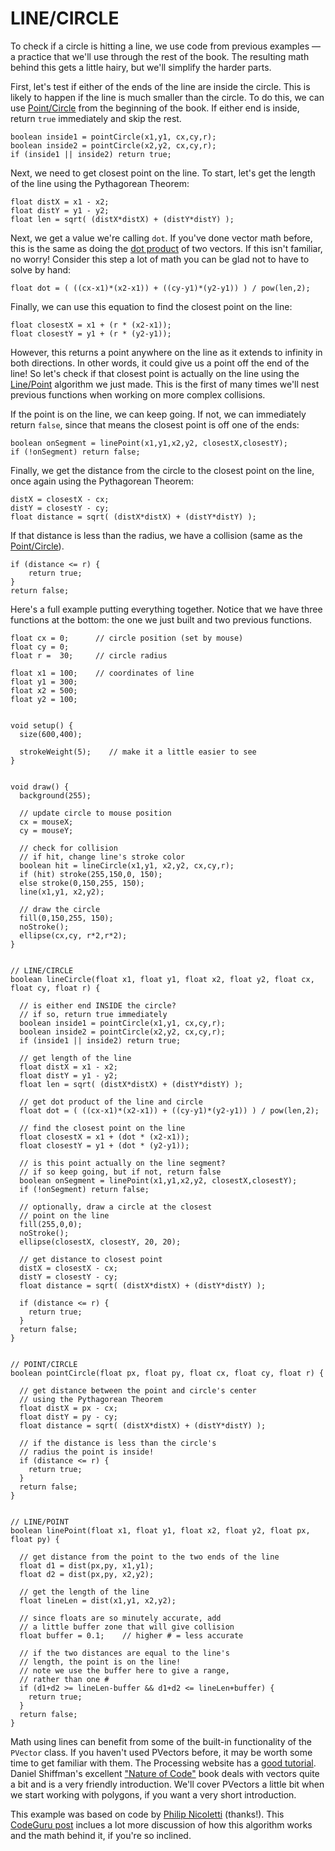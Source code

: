 # LINE/CIRCLE  
To check if a circle is hitting a line, we use code from previous examples &mdash; a practice that we'll use through the rest of the book. The resulting math behind this gets a little hairy, but we'll simplify the harder parts.

First, let's test if either of the ends of the line are inside the circle. This is likely to happen if the line is much smaller than the circle. To do this, we can use [Point/Circle](point-circle.php) from the beginning of the book. If either end is inside, return `true` immediately and skip the rest.

	boolean inside1 = pointCircle(x1,y1, cx,cy,r);
	boolean inside2 = pointCircle(x2,y2, cx,cy,r);
	if (inside1 || inside2) return true;

Next, we need to get closest point on the line. To start, let's get the length of the line using the Pythagorean Theorem:

	float distX = x1 - x2;
	float distY = y1 - y2;
	float len = sqrt( (distX*distX) + (distY*distY) );

Next, we get a value we're calling `dot`. If you've done vector math before, this is the same as doing the [dot product](http://en.wikipedia.org/wiki/Dot_product) of two vectors. If this isn't familiar, no worry! Consider this step a lot of math you can be glad not to have to solve by hand:

	float dot = ( ((cx-x1)*(x2-x1)) + ((cy-y1)*(y2-y1)) ) / pow(len,2);

Finally, we can use this equation to find the closest point on the line:

	float closestX = x1 + (r * (x2-x1));
	float closestY = y1 + (r * (y2-y1));

However, this returns a point anywhere on the line as it extends to infinity in both directions. In other words, it could give us a point off the end of the line! So let's check if that closest point is actually on the line using the [Line/Point](line-point.php) algorithm we just made. This is the first of many times we'll nest previous functions when working on more complex collisions.

If the point is on the line, we can keep going. If not, we can immediately return `false`, since that means the closest point is off one of the ends:

	boolean onSegment = linePoint(x1,y1,x2,y2, closestX,closestY);
  	if (!onSegment) return false;

Finally, we get the distance from the circle to the closest point on the line, once again using the Pythagorean Theorem:

	distX = closestX - cx;
	distY = closestY - cy;
	float distance = sqrt( (distX*distX) + (distY*distY) );

If that distance is less than the radius, we have a collision (same as the [Point/Circle](point-circle.php)).

	if (distance <= r) {
		return true;
	}
	return false;

Here's a full example putting everything together. Notice that we have three functions at the bottom: the one we just built and two previous functions.

	float cx = 0;      // circle position (set by mouse)
	float cy = 0;
	float r =  30;     // circle radius

	float x1 = 100;    // coordinates of line
	float y1 = 300;
	float x2 = 500;
	float y2 = 100;


	void setup() {
	  size(600,400);
	  
	  strokeWeight(5);    // make it a little easier to see
	}


	void draw() {
	  background(255);
	  
	  // update circle to mouse position
	  cx = mouseX;
	  cy = mouseY;
	  
	  // check for collision
	  // if hit, change line's stroke color
	  boolean hit = lineCircle(x1,y1, x2,y2, cx,cy,r);
	  if (hit) stroke(255,150,0, 150);
	  else stroke(0,150,255, 150);
	  line(x1,y1, x2,y2);
	  
	  // draw the circle
	  fill(0,150,255, 150);
	  noStroke();
	  ellipse(cx,cy, r*2,r*2);  
	}


	// LINE/CIRCLE
	boolean lineCircle(float x1, float y1, float x2, float y2, float cx, float cy, float r) {

	  // is either end INSIDE the circle?
  	  // if so, return true immediately
  	  boolean inside1 = pointCircle(x1,y1, cx,cy,r);
  	  boolean inside2 = pointCircle(x2,y2, cx,cy,r);
      if (inside1 || inside2) return true;

	  // get length of the line
	  float distX = x1 - x2;
	  float distY = y1 - y2;
	  float len = sqrt( (distX*distX) + (distY*distY) );

	  // get dot product of the line and circle
	  float dot = ( ((cx-x1)*(x2-x1)) + ((cy-y1)*(y2-y1)) ) / pow(len,2);

	  // find the closest point on the line
	  float closestX = x1 + (dot * (x2-x1));
	  float closestY = y1 + (dot * (y2-y1));
	  
	  // is this point actually on the line segment?
	  // if so keep going, but if not, return false
	  boolean onSegment = linePoint(x1,y1,x2,y2, closestX,closestY);
	  if (!onSegment) return false;

	  // optionally, draw a circle at the closest
	  // point on the line
	  fill(255,0,0);
	  noStroke();
	  ellipse(closestX, closestY, 20, 20);

	  // get distance to closest point
	  distX = closestX - cx;
	  distY = closestY - cy;
	  float distance = sqrt( (distX*distX) + (distY*distY) );

	  if (distance <= r) {
	    return true;
	  }
	  return false;
	}


	// POINT/CIRCLE
	boolean pointCircle(float px, float py, float cx, float cy, float r) {
	  
	  // get distance between the point and circle's center
	  // using the Pythagorean Theorem
	  float distX = px - cx;
	  float distY = py - cy;
	  float distance = sqrt( (distX*distX) + (distY*distY) );

	  // if the distance is less than the circle's 
	  // radius the point is inside!
	  if (distance <= r) {
	    return true;
	  }
	  return false;
	}


	// LINE/POINT
	boolean linePoint(float x1, float y1, float x2, float y2, float px, float py) {
	  
	  // get distance from the point to the two ends of the line
	  float d1 = dist(px,py, x1,y1);
	  float d2 = dist(px,py, x2,y2);
	  
	  // get the length of the line
	  float lineLen = dist(x1,y1, x2,y2);
	  
	  // since floats are so minutely accurate, add
	  // a little buffer zone that will give collision
	  float buffer = 0.1;    // higher # = less accurate
	  
	  // if the two distances are equal to the line's
	  // length, the point is on the line!
	  // note we use the buffer here to give a range, 
	  // rather than one #
	  if (d1+d2 >= lineLen-buffer && d1+d2 <= lineLen+buffer) {
	    return true;
	  }
	  return false;
	}

Math using lines can benefit from some of the built-in functionality of the `PVector` class. If you haven't used PVectors before, it may be worth some time to get familiar with them. The Processing website has a [good tutorial](https://processing.org/tutorials/pvector/). Daniel Shiffman's excellent ["Nature of Code"](http://natureofcode.com/book/) book deals with vectors quite a bit and is a very friendly introduction. We'll cover PVectors a little bit when we start working with polygons, if you want a very short introduction.

This example was based on code by [Philip Nicoletti](http://www.codeguru.com/forum/showthread.php?threadid=194400) (thanks!). This [CodeGuru post](http://www.codeguru.com/forum/showthread.php?threadid=194400) inclues a lot more discussion of how this algorithm works and the math behind it, if you're so inclined.
